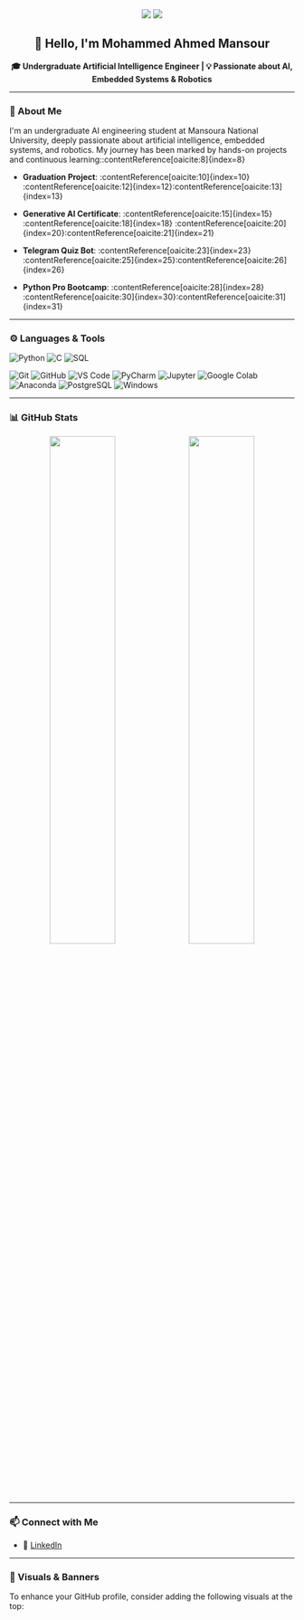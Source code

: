 <div align="center">

<img src="https://komarev.com/ghpvc/?username=MohammedAhmedMansour&style=flat&color=orange&label=PROFILE+VIEWS" />
<img src="https://hits.seeyoufarm.com/api/count/incr/badge.svg?url=https%3A%2F%2Fgithub.com%2FMohammedAhmedMansour&count_bg=%2379C83D&title_bg=%23555555&icon=github.svg&icon_color=%23E7E7E7&title=HITS&edge_flat=false"/>

<h2>👋 Hello, I'm Mohammed Ahmed Mansour</h2>
<p><strong>🎓 Undergraduate Artificial Intelligence Engineer | 💡 Passionate about AI, Embedded Systems & Robotics</strong></p>

</div>

---

### 🧠 About Me

I'm an undergraduate AI engineering student at Mansoura National University, deeply passionate about artificial intelligence, embedded systems, and robotics. My journey has been marked by hands-on projects and continuous learning:​:contentReference[oaicite:8]{index=8}

- **Graduation Project**: :contentReference[oaicite:10]{index=10} :contentReference[oaicite:12]{index=12}:contentReference[oaicite:13]{index=13}

- **Generative AI Certificate**: :contentReference[oaicite:15]{index=15} :contentReference[oaicite:18]{index=18} :contentReference[oaicite:20]{index=20}:contentReference[oaicite:21]{index=21}

- **Telegram Quiz Bot**: :contentReference[oaicite:23]{index=23} :contentReference[oaicite:25]{index=25}:contentReference[oaicite:26]{index=26}

- **Python Pro Bootcamp**: :contentReference[oaicite:28]{index=28} :contentReference[oaicite:30]{index=30}:contentReference[oaicite:31]{index=31}

---

### ⚙️ Languages & Tools

![Python](https://img.shields.io/badge/Python-FFD43B?style=flat&logo=python&logoColor=darkgreen)
![C](https://img.shields.io/badge/C-00599C?style=flat&logo=c&logoColor=white)
![SQL](https://img.shields.io/badge/SQL-4479A1?style=flat&logo=postgresql&logoColor=white)

![Git](https://img.shields.io/badge/Git-F05032?style=flat&logo=git&logoColor=white)
![GitHub](https://img.shields.io/badge/GitHub-181717?style=flat&logo=github&logoColor=white)
![VS Code](https://img.shields.io/badge/VSCode-0078d7?style=flat&logo=visual%20studio%20code&logoColor=white)
![PyCharm](https://img.shields.io/badge/PyCharm-143?style=flat&logo=pycharm&logoColor=white)
![Jupyter](https://img.shields.io/badge/Jupyter-F37626?style=flat&logo=jupyter&logoColor=white)
![Google Colab](https://img.shields.io/badge/Colab-F9AB00?style=flat&logo=google-colab&logoColor=white)
![Anaconda](https://img.shields.io/badge/Anaconda-42B029?style=flat&logo=anaconda&logoColor=white)
![PostgreSQL](https://img.shields.io/badge/PostgreSQL-336791?style=flat&logo=postgresql&logoColor=white)
![Windows](https://img.shields.io/badge/Windows-0078D6?style=flat&logo=windows&logoColor=white)

---

### 📊 GitHub Stats

<div align="center">

<img src="https://github-readme-stats.vercel.app/api?username=MohammedAhmedMansour&show_icons=true&theme=tokyonight" width="48%" />
<img src="https://github-readme-stats.vercel.app/api/top-langs/?username=MohammedAhmedMansour&layout=compact&theme=tokyonight" width="48%" />

</div>

---

### 📫 Connect with Me

- 💼 [LinkedIn](https://www.linkedin.com/in/mohammed-ahmed-mansour-7a29a9271/)

---

### 🎨 Visuals & Banners

To enhance your GitHub profile, consider adding the following visuals at the top:
